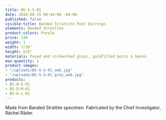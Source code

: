```yaml
---
title: BS-S-S-01
date: 2018-08-15 00:44:00 -04:00
published: false
visible-title: Banded Strattite Post Earrings
elements: Banded Strattite
product-colors: Purple
price: 130
weight: 1
width: 7/16"
height: 6/8"
materials: Fused and coldworked glass, goldfilled posts & backs.
max-quantity: 1
product-images:
- "/uploads/BS-S-S-01_web.jpg"
- "/uploads/BS-S-S-01_grey_web.jpg"
products:
- BS-N-S-01
- BS-D-M-01
- BS-D-L-01
---
```


Made from Banded Strattite specimen. Fabricated by the Chief Investigator, Ráchel Räder.